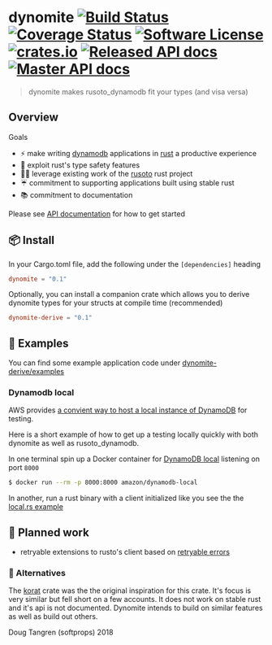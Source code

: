 # dynomite [![Build Status](https://travis-ci.org/softprops/dynomite.svg?branch=master)](https://travis-ci.org/softprops/dynomite) [![Coverage Status](https://coveralls.io/repos/softprops/dynomite/badge.svg?branch=master&service=github)](https://coveralls.io/github/softprops/dynomite?branch=master) [![Software License](https://img.shields.io/badge/license-MIT-brightgreen.svg)](LICENSE) [![crates.io](http://meritbadge.herokuapp.com/dynomite)](https://crates.io/crates/dynomite) [![Released API docs](https://docs.rs/dynomite/badge.svg)](http://docs.rs/dynomite) [![Master API docs](https://img.shields.io/badge/docs-master-green.svg)](https://softprops.github.io/dynomite)

> dynomite makes rusoto_dynamodb fit your types (and visa versa)

## Overview

Goals

* ⚡ make writing [dynamodb](https://aws.amazon.com/dynamodb/) applications in [rust](https://www.rust-lang.org/) a productive experience
* 🦀 exploit rust's type safety features
* 👩‍💻 leverage existing work of the [rusoto](https://github.com/rusoto/rusoto) rust project
* ☔ commitment to supporting applications built using stable rust
* 📚 commitment to documentation

Please see [API documentation](https://softprops.github.io/dynomite) for how
to get started

## 📦 Install

In your Cargo.toml file, add the following under the `[dependencies]` heading

```toml
dynomite = "0.1"
```

Optionally, you can install a companion crate which allows you to derive
dynomite types for your structs at compile time (recommended)

```toml
dynomite-derive = "0.1"
```

## 🤸 Examples

You can find some example application code under [dynomite-derive/examples](dynomite-derive/examples)

### Dynamodb local

AWS provides [a convient way to host a local instance of DynamoDB](https://hub.docker.com/r/amazon/dynamodb-local/) for
testing.

Here is a short example of how to get up a testing locally quickly with both dynomite as well as rusoto_dynamodb.

In one terminal spin up a Docker container for [DynamoDB local](https://docs.aws.amazon.com/amazondynamodb/latest/developerguide/DynamoDBLocal.UsageNotes.html) listening on port `8000`

```sh
$ docker run --rm -p 8000:8000 amazon/dynamodb-local
```

In another, run a rust binary with a client initialized like you see the the [local.rs example](dynomite-derive/examples/local.rs)


## 🚧 Planned work

* retryable extensions to rusto's client based on [retryable errors](https://docs.aws.amazon.com/amazondynamodb/latest/developerguide/Programming.Errors.html#Programming.Errors.MessagesAndCodes)

### 🤔 Alternatives

The [korat](https://crates.io/crates/korat) crate was the the original inspiration for this crate. It's focus is very similar but fell short on a few
accounts. It does not work on stable rust and it's api is not documented. Dynomite intends to build on similar features as well as build out others.

Doug Tangren (softprops) 2018